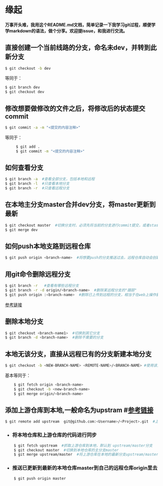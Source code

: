 # 缘起
#### 万事开头难，我用这个README.md文档，简单记录一下我学习git过程，顺便学学markdown的语法，做个分享。欢迎提issue，和我进行交流。



## 直接创建一个当前线路的分支，命名未dev，并转到此新分支
```sh
$ git checkout -b dev
```
等同于：
```sh
$ git branch dev
$ git checkout dev
```

## 修改想要做修改的文件之后，将修改后的状态提交commit
```sh
$ git commit -a -m "<提交的内容注释>"
```
等同于：
```sh
     $ git add .
     $ git commit -m "<提交的内容注释>"
```

## 如何查看分支
```sh
$ git branch -a  #查看全部分支，包括本地和远程
$ git branch -l  #只查看本地分支
$ git branch -r  #只查看远程分支
```

## 在本地主分支master合并dev分支，将master更新到最新
```sh
$ git checkout master  #切换分支时，必须先将当前的分支进行commit提交，或者stash暂存。
$ git merge dev
```

## 如何push本地支路到远程仓库
```sh
$ git push origin <branch-name>  #将想要push的分支推送过去，远程仓库自动会创建同名远程支路
```

## 用git命令删除远程分支
```sh
$ git branch -r   #查看有哪些远程分支
$ git branch -r -d origin/<branch-name>  #删除某远程分支的"跟踪"
$ git push origin :<branch-name>  #删除已上传到远程的分支，相当于在web上操作删除分支的操作
```

[参考链接](https://blog.csdn.net/furzoom/article/details/53002699)

## 删除本地分支
```sh
$ git checkout <branch-name1>  #切换到其它分支
$ git branch -d <branch-name>  #删除不需要的分支
```
## 本地无该分支，直接从远程已有的分支新建本地分支
```sh
$ git checkout -b <NEW-BRANCH-NAME> <REMOTE-NAME>/<BRANCH-NAME> #使用该方式会在本地新建分支，并自动切换到该本地分支
```
基本等同于：
```sh
    $ git fetch origin <branch-name>
    $ git checkout -b <new-branch-name>
    $ git merge origin/<branch-name>
```

## 添加上游仓库到本地,一般命名为upstram  #[参考链接](https://github.com/staticblog/wiki/wiki/%E4%BF%9D%E6%8C%81fork%E4%B9%8B%E5%90%8E%E7%9A%84%E9%A1%B9%E7%9B%AE%E5%92%8C%E4%B8%8A%E6%B8%B8%E5%90%8C%E6%AD%A5)

```sh
$ git remote add upstream  git@github.com:<Username>/<Project>.git  #上游仓库，一般就是原仓库。
```
* ### 将本地仓库和上游仓库的代码进行同步
```sh
    $ git fetch upstream  #抓取上游仓库到本地，默认到 upstream/master分支
    $ git checkout master  #切换到本地仓库的主分支master 
    $ git merge upstream/master  #将上游仓库在本地的最新分支upstream/master，合并到自己本地仓库的master分支，以保持最新状态。
```
* ### 推送已更新到最新的本地仓库master到自己的远程仓库origin里去
```
    $ git push origin master
```
